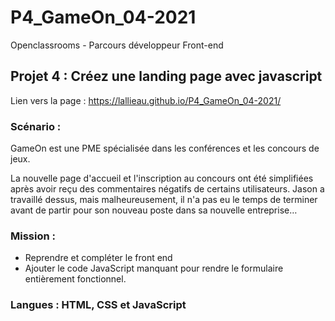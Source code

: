 # P4_GameOn_04-2021

Openclassrooms - Parcours développeur Front-end

## Projet 4 : Créez une landing page avec javascript

Lien vers la page : https://lallieau.github.io/P4_GameOn_04-2021/

### Scénario : 
GameOn est une PME spécialisée dans les conférences et les concours de jeux. 

La nouvelle page d'accueil et l'inscription au concours ont été simplifiées après avoir reçu des commentaires négatifs de certains utilisateurs. Jason a travaillé dessus, mais malheureusement, il n'a pas eu le temps de terminer avant de partir pour son nouveau poste dans sa nouvelle entreprise…

### Mission : 
* Reprendre et compléter le front end 
* Ajouter le code JavaScript manquant pour rendre le formulaire entièrement fonctionnel.

### Langues : HTML, CSS et JavaScript

